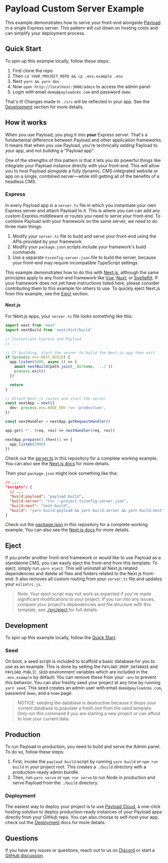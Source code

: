 # Payload Custom Server Example

This example demonstrates how to serve your front-end alongside [Payload](https://github.com/payloadcms/payload) in a single Express server. This pattern will cut down on hosting costs and can simplify your deployment process.

## Quick Start

To spin up this example locally, follow these steps:

1. First clone the repo
1. Then `cd YOUR_PROJECT_REPO && cp .env.example .env`
1. Next `yarn && yarn dev`
1. Now `open http://localhost:3000/admin` to access the admin panel
1. Login with email `demo@payloadcms.com` and password `demo`

That's it! Changes made in `./src` will be reflected in your app. See the [Development](#development) section for more details.

## How it works

When you use Payload, you plug it into _**your**_ Express server. That's a fundamental difference between Payload and other application frameworks. It means that when you use Payload, you're technically _adding_ Payload to _your_ app, and not building a "Payload app".

One of the strengths of this pattern is that it lets you do powerful things like integrate your Payload instance directly with your front-end. This will allow you to host Payload alongside a fully dynamic, CMS-integrated website or app on a single, combined server—while still getting all of the benefits of a headless CMS.

### Express

In every Payload app is a `server.ts` file in which you instantiate your own Express server and attach Payload to it. This is where you can can add any custom Express middleware or routes you need to serve your front-end. To combine Payload with your framework on the same server, we need to do three main things:

1. Modify your `server.ts` file to build and serve your front-end using the APIs provided by your framework
2. Modify your `package.json` scripts include your framework's build commands
3. Use a separate `tsconfig.server.json` file to build the server, because your front-end may require incompatible TypeScript settings

This example demonstrates how to do this with [Next.js](https://nextjs.org), although the same principles apply to any front-end framework like [Vue](https://vuejs.org), [Nuxt](https://nuxt.com), or [SvelteKit](https://kit.svelte.dev). If your framework does not yet have instructions listed here, please consider contributing them to this example for others to use. To quickly eject Next.js from this example, see the [Eject](#eject) section.

#### Next.js

For Next.js apps, your `server.ts` file looks something like this:

```ts
import next from 'next'
import nextBuild from 'next/dist/build'

// Instantiate Express and Payload
// ...

// If building, start the server to build the Next.js app then exit
if (process.env.NEXT_BUILD) {
  app.listen(3000, async () => {
    await nextBuild(path.join(__dirname, '../'))
    process.exit()
  })

  return
}

// Attach Next.js routes and start the server
const nextApp = next({
  dev: process.env.NODE_ENV !== 'production',
})

const nextHandler = nextApp.getRequestHandler()

app.get('*', (req, res) => nextHandler(req, res))

nextApp.prepare().then(() => {
  app.listen(3000)
})
```

Check out the [server.ts](./src/server.ts) in this repository for a complete working example. You can also see the [Next.js docs](https://nextjs.org/docs/advanced-features/custom-server) for more details.

Then your `package.json` might look something like this:

```json
// ...
"scripts": {
  // ...
  "build:payload": "payload build",
  "build:server": "tsc --project tsconfig.server.json",
  "build:next": "next build",
  "build": "yarn build:payload && yarn build:server && yarn build:next",
}
```

Check out the [package.json](./src/package.json) in this repository for a complete working example. You can also see the [Next.js docs](https://nextjs.org/docs/api-reference/cli#build) for more details.

## Eject

If you prefer another front-end framework or would like to use Payload as a standalone CMS, you can easily eject the front-end from this template. To eject, simply run `yarn eject`. This will uninstall all Next.js related dependencies and delete all files and folders related to the Next.js front-end. It also removes all custom routing from your `server.ts` file and updates your `eslintrc.js`.

> Note: Your eject script may not work as expected if you've made significant modifications to your project. If you run into any issues, compare your project's dependencies and file structure with this template, see [./src/eject](./src/eject) for full details.

## Development

To spin up this example locally, follow the [Quick Start](#quick-start).

### Seed

On boot, a seed script is included to scaffold a basic database for you to use as an example. This is done by setting the `PAYLOAD_DROP_DATABASE` and `PAYLOAD_PUBLIC_SEED` environment variables which are included in the `.env.example` by default. You can remove these from your `.env` to prevent this behavior. You can also freshly seed your project at any time by running `yarn seed`. This seed creates an admin user with email `demo@payloadcms.com`, password `demo`, and a `home` page.

> NOTICE: seeding the database is destructive because it drops your current database to populate a fresh one from the seed template. Only run this command if you are starting a new project or can afford to lose your current data.

## Production

To run Payload in production, you need to build and serve the Admin panel. To do so, follow these steps:

1. First, invoke the `payload build` script by running `yarn build` or `npm run build` in your project root. This creates a `./build` directory with a production-ready admin bundle.
1. Then, run `yarn serve` or `npm run serve` to run Node in production and serve Payload from the `./build` directory.

### Deployment

The easiest way to deploy your project is to use [Payload Cloud](https://payloadcms.com/new/import), a one-click hosting solution to deploy production-ready instances of your Payload apps directly from your GitHub repo. You can also choose to self-host your app, check out the [Deployment](https://payloadcms.com/docs/production/deployment) docs for more details.

## Questions

If you have any issues or questions, reach out to us on [Discord](https://discord.com/invite/payload) or start a [GitHub discussion](https://github.com/payloadcms/payload/discussions).
